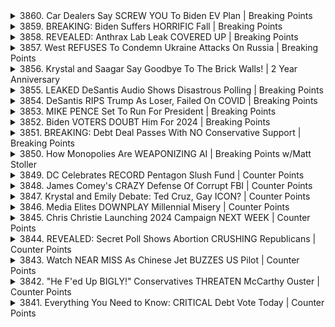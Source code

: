 <details>
<summary>3860. Car Dealers Say SCREW YOU To Biden EV Plan | Breaking Points</summary><br>

<a href="https://www.youtube.com/watch?v=vvozRyADahk" target="_blank">
    <img src="https://img.youtube.com/vi/vvozRyADahk/maxresdefault.jpg" 
        alt="[Youtube]" width="200">
</a>

# Car Dealers Say SCREW YOU To Biden EV Plan | Breaking Points


</details>

<details>
<summary>3859. BREAKING: Biden Suffers HORRIFIC Fall | Breaking Points</summary><br>

<a href="https://www.youtube.com/watch?v=c0k1juoQ2LY" target="_blank">
    <img src="https://img.youtube.com/vi/c0k1juoQ2LY/maxresdefault.jpg" 
        alt="[Youtube]" width="200">
</a>

# BREAKING: Biden Suffers HORRIFIC Fall | Breaking Points


</details>

<details>
<summary>3858. REVEALED: Anthrax Lab Leak COVERED UP | Breaking Points</summary><br>

<a href="https://www.youtube.com/watch?v=UztqlZvPAB8" target="_blank">
    <img src="https://img.youtube.com/vi/UztqlZvPAB8/maxresdefault.jpg" 
        alt="[Youtube]" width="200">
</a>

# REVEALED: Anthrax Lab Leak COVERED UP | Breaking Points


</details>

<details>
<summary>3857. West REFUSES To Condemn Ukraine Attacks On Russia | Breaking Points</summary><br>

<a href="https://www.youtube.com/watch?v=f_r0NmlXjpU" target="_blank">
    <img src="https://img.youtube.com/vi/f_r0NmlXjpU/maxresdefault.jpg" 
        alt="[Youtube]" width="200">
</a>

# West REFUSES To Condemn Ukraine Attacks On Russia | Breaking Points


</details>

<details>
<summary>3856. Krystal and Saagar Say Goodbye To The Brick Walls! | 2 Year Anniversary</summary><br>

<a href="https://www.youtube.com/watch?v=eguq024Lxlg" target="_blank">
    <img src="https://img.youtube.com/vi/eguq024Lxlg/maxresdefault.jpg" 
        alt="[Youtube]" width="200">
</a>

# Krystal and Saagar Say Goodbye To The Brick Walls! | 2 Year Anniversary


</details>

<details>
<summary>3855. LEAKED DeSantis Audio Shows Disastrous Polling | Breaking Points</summary><br>

<a href="https://www.youtube.com/watch?v=wcEqZ2rOCw4" target="_blank">
    <img src="https://img.youtube.com/vi/wcEqZ2rOCw4/maxresdefault.jpg" 
        alt="[Youtube]" width="200">
</a>

# LEAKED DeSantis Audio Shows Disastrous Polling | Breaking Points


</details>

<details>
<summary>3854. DeSantis RIPS Trump As Loser, Failed On COVID | Breaking Points</summary><br>

<a href="https://www.youtube.com/watch?v=nuvHm6TX3J4" target="_blank">
    <img src="https://img.youtube.com/vi/nuvHm6TX3J4/maxresdefault.jpg" 
        alt="[Youtube]" width="200">
</a>

# DeSantis RIPS Trump As Loser, Failed On COVID | Breaking Points


</details>

<details>
<summary>3853. MIKE PENCE Set To Run For President | Breaking Points</summary><br>

<a href="https://www.youtube.com/watch?v=1ieRqgTXZHA" target="_blank">
    <img src="https://img.youtube.com/vi/1ieRqgTXZHA/maxresdefault.jpg" 
        alt="[Youtube]" width="200">
</a>

# MIKE PENCE Set To Run For President | Breaking Points


</details>

<details>
<summary>3852. Biden VOTERS DOUBT Him For 2024 | Breaking Points</summary><br>

<a href="https://www.youtube.com/watch?v=pauYxIJBRTE" target="_blank">
    <img src="https://img.youtube.com/vi/pauYxIJBRTE/maxresdefault.jpg" 
        alt="[Youtube]" width="200">
</a>

# Biden VOTERS DOUBT Him For 2024 | Breaking Points


</details>

<details>
<summary>3851. BREAKING: Debt Deal Passes With NO Conservative Support | Breaking Points</summary><br>

<a href="https://www.youtube.com/watch?v=1W48xRtzUZc" target="_blank">
    <img src="https://img.youtube.com/vi/1W48xRtzUZc/maxresdefault.jpg" 
        alt="[Youtube]" width="200">
</a>

# BREAKING: Debt Deal Passes With NO Conservative Support | Breaking Points


</details>

<details>
<summary>3850. How Monopolies Are WEAPONIZING AI | Breaking Points w/Matt Stoller</summary><br>

<a href="https://www.youtube.com/watch?v=-WIJLEvuCYE" target="_blank">
    <img src="https://img.youtube.com/vi/-WIJLEvuCYE/maxresdefault.jpg" 
        alt="[Youtube]" width="200">
</a>

# How Monopolies Are WEAPONIZING AI | Breaking Points w/Matt Stoller


</details>

<details>
<summary>3849. DC Celebrates RECORD Pentagon Slush Fund | Counter Points</summary><br>

<a href="https://www.youtube.com/watch?v=5293OakN24Y" target="_blank">
    <img src="https://img.youtube.com/vi/5293OakN24Y/maxresdefault.jpg" 
        alt="[Youtube]" width="200">
</a>

# DC Celebrates RECORD Pentagon Slush Fund | Counter Points


</details>

<details>
<summary>3848. James Comey's CRAZY Defense Of Corrupt FBI | Counter Points</summary><br>

<a href="https://www.youtube.com/watch?v=7Qk1P1yptPI" target="_blank">
    <img src="https://img.youtube.com/vi/7Qk1P1yptPI/maxresdefault.jpg" 
        alt="[Youtube]" width="200">
</a>

# James Comey's CRAZY Defense Of Corrupt FBI | Counter Points


</details>

<details>
<summary>3847. Krystal and Emily Debate: Ted Cruz, Gay ICON? | Counter Points</summary><br>

<a href="https://www.youtube.com/watch?v=sIOT_PzI7BE" target="_blank">
    <img src="https://img.youtube.com/vi/sIOT_PzI7BE/maxresdefault.jpg" 
        alt="[Youtube]" width="200">
</a>

# Krystal and Emily Debate: Ted Cruz, Gay ICON? | Counter Points


</details>

<details>
<summary>3846. Media Elites DOWNPLAY Millennial Misery | Counter Points</summary><br>

<a href="https://www.youtube.com/watch?v=H0LuKrKgeug" target="_blank">
    <img src="https://img.youtube.com/vi/H0LuKrKgeug/maxresdefault.jpg" 
        alt="[Youtube]" width="200">
</a>

# Media Elites DOWNPLAY Millennial Misery | Counter Points


</details>

<details>
<summary>3845. Chris Christie Launching 2024 Campaign NEXT WEEK | Counter Points</summary><br>

<a href="https://www.youtube.com/watch?v=0ZloBGR3Anc" target="_blank">
    <img src="https://img.youtube.com/vi/0ZloBGR3Anc/maxresdefault.jpg" 
        alt="[Youtube]" width="200">
</a>

# Chris Christie Launching 2024 Campaign NEXT WEEK | Counter Points


</details>

<details>
<summary>3844. REVEALED: Secret Poll Shows Abortion CRUSHING Republicans | Counter Points</summary><br>

<a href="https://www.youtube.com/watch?v=EwMQPcnYcqE" target="_blank">
    <img src="https://img.youtube.com/vi/EwMQPcnYcqE/maxresdefault.jpg" 
        alt="[Youtube]" width="200">
</a>

# REVEALED: Secret Poll Shows Abortion CRUSHING Republicans | Counter Points


</details>

<details>
<summary>3843. Watch NEAR MISS As Chinese Jet BUZZES US Pilot | Counter Points</summary><br>

<a href="https://www.youtube.com/watch?v=VAydk8H_ehg" target="_blank">
    <img src="https://img.youtube.com/vi/VAydk8H_ehg/maxresdefault.jpg" 
        alt="[Youtube]" width="200">
</a>

# Watch NEAR MISS As Chinese Jet BUZZES US Pilot | Counter Points


</details>

<details>
<summary>3842. "He F'ed Up BIGLY!" Conservatives THREATEN McCarthy Ouster | Counter Points</summary><br>

<a href="https://www.youtube.com/watch?v=wUOS3fFliMs" target="_blank">
    <img src="https://img.youtube.com/vi/wUOS3fFliMs/maxresdefault.jpg" 
        alt="[Youtube]" width="200">
</a>

# "He F'ed Up BIGLY!" Conservatives THREATEN McCarthy Ouster | Counter Points


</details>

<details>
<summary>3841. Everything You Need to Know: CRITICAL Debt Vote Today | Counter Points</summary><br>

<a href="https://www.youtube.com/watch?v=RmBVLrC3K5Y" target="_blank">
    <img src="https://img.youtube.com/vi/RmBVLrC3K5Y/maxresdefault.jpg" 
        alt="[Youtube]" width="200">
</a>

# Everything You Need to Know: CRITICAL Debt Vote Today | Counter Points


</details>

